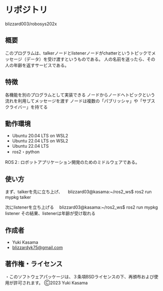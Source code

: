 # リポジトリ　
blizzard003/robosys202x

 
## 概要
このプログラムは、talkerノードとlistenerノードがchatterというトピックでメッセージ（データ）を受け渡すというものである。
人の名前を送ったら、その人の年齢を返すサービスである。
 
## 特徴
各機能を別のプログラムとして実装できる
ノードからノードへトピックという流れを利用してメッセージを渡す 
ノードは複数の「パブリッシャ」や「サブスクライバー」を持てる
 
## 動作環境 
* Ubuntu 20.04 LTS on WSL2
* Ubuntu 22.04 LTS on WSL2
* Ubuntu 22.04 LTS
* ros2・python

ROS２: ロボットアプリケーション開発のためのミドルウェアである。

## 使い方
まず、talkerを先に立ち上げ、
　blizzard03@kasama:~/ros2_ws$ ros2 run mypkg talker

次にlistenerを立ち上げる
　blizzard03@kasama:~/ros2_ws$ ros2 run mypkg listener
その結果、listenerは年齢が受け取れる
 

## 作成者 
* Yuki Kasama
* blizzardyk75@gmail.com
 
## 著作権・ライセンス
・このソフトウェアパッケージは、３条項BSDライセンスの下、再頒布および使用が許可されます。
Ⓒ2023 Yuki Kasama
